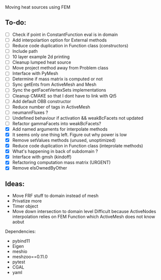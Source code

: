 Moving heat sources using FEM

To-do:
------
- [ ] Check if point in ConstantFunction eval is in domain
- [ ] Add interpolartion option for External methods
- [ ] Reduce code duplication in Function class (constructors)
- [ ] Include path
- [ ] 10 layer example 2d printing
- [ ] Cleanup lumped heat source
- [ ] Move project method away from Problem class
- [ ] Interface with PyMesh
- [ ] Determine if mass matrix is computed or not
- [ ] Sync getEnts from ActiveMesh and Mesh
- [ ] Sync the getFacetVertexSets implementations
- [ ] Cleanup CMAKE so that I dont have to link with Qt5
- [ ] Add default OBB constructor
- [ ] Reduce number of tags in ActiveMesh
- [ ] neumannFluxes ?
- [ ] Undefined behaviour if activation && weakBcFacets not updated
- [ ] Refactor gammaFacets into weakBcFacets?
- [x] Add named arguments for interpolate methods
- [x] It seems only one thing left. Figure out why power is low
- [x] Remove setValues methods (unused, unoptimized)
- [x] Reduce code duplication in Function class (inteprolate methods)
- [x] What's happening in back of subdomain ?
- [x] Interface with gmsh (kindoff)
- [x] Refactoring computation mass matrix (URGENT)
- [x] Remove elsOwnedByOther

Ideas:
------
- Move FRF stuff to domain instead of mesh
- Privatize more
- Timer object
- Move down intersection to domain level
Difficult because ActiveNodes interpolation relies on
FEM Function which ActiveMesh does not know aobut

Dependencies:

- pybind11
- Eigen
- meshio
- meshzoo==0.11.0
- pytest
- CGAL
- yaml
